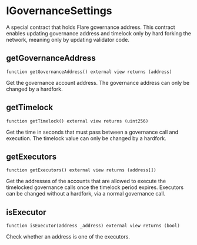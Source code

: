 # IGovernanceSettings

A special contract that holds Flare governance address.
This contract enables updating governance address and timelock only by hard forking the network,
meaning only by updating validator code.

## getGovernanceAddress

```solidity
function getGovernanceAddress() external view returns (address)
```

Get the governance account address.
The governance address can only be changed by a hardfork.

## getTimelock

```solidity
function getTimelock() external view returns (uint256)
```

Get the time in seconds that must pass between a governance call and execution.
The timelock value can only be changed by a hardfork.

## getExecutors

```solidity
function getExecutors() external view returns (address[])
```

Get the addresses of the accounts that are allowed to execute the timelocked governance calls
once the timelock period expires.
Executors can be changed without a hardfork, via a normal governance call.

## isExecutor

```solidity
function isExecutor(address _address) external view returns (bool)
```

Check whether an address is one of the executors.

